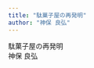 ```yaml
---
title: "駄菓子屋の再発明"
author: "神保 良弘"
---
```


<div class="cover">
  <div class="cover-title">駄菓子屋の再発明</div>
  <div class="cover-author">神保 良弘</div>
</div>